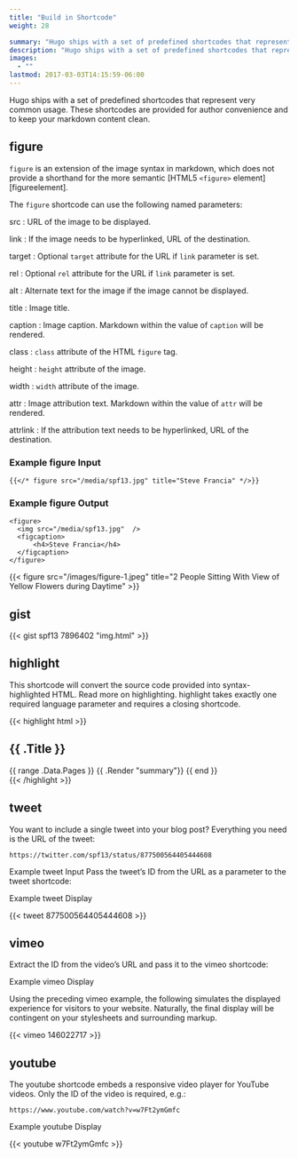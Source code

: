 ```yaml
---
title: "Build in Shortcode"
weight: 28

summary: "Hugo ships with a set of predefined shortcodes that represent very common usage."
description: "Hugo ships with a set of predefined shortcodes that represent very common usage."
images: 
  - ""
lastmod: 2017-03-03T14:15:59-06:00
---
```


Hugo ships with a set of predefined shortcodes that represent very common usage. These shortcodes are provided for author convenience and to keep your markdown content clean.

## figure

`figure` is an extension of the image syntax in markdown, which does not provide a shorthand for the more semantic [HTML5 `<figure>` element][figureelement].

The `figure` shortcode can use the following named parameters:

src
: URL of the image to be displayed.

link
: If the image needs to be hyperlinked, URL of the destination.

target
: Optional `target` attribute for the URL if `link` parameter is set.

rel
: Optional `rel` attribute for the URL if `link` parameter is set.

alt
: Alternate text for the image if the image cannot be displayed.

title
: Image title.

caption
: Image caption.  Markdown within the value of `caption` will be rendered.

class
: `class` attribute of the HTML `figure` tag.

height
: `height` attribute of the image.

width
: `width` attribute of the image.

attr
: Image attribution text. Markdown within the value of `attr` will be rendered.

attrlink
: If the attribution text needs to be hyperlinked, URL of the destination.

### Example figure Input



```
{{</* figure src="/media/spf13.jpg" title="Steve Francia" */>}}
```

### Example figure Output

```
<figure>
  <img src="/media/spf13.jpg"  />
  <figcaption>
      <h4>Steve Francia</h4>
  </figcaption>
</figure>
```

{{< figure src="/images/figure-1.jpeg" title="2 People Sitting With View of Yellow Flowers during Daytime" >}}

## gist

{{< gist spf13 7896402 "img.html" >}} 

## highlight

This shortcode will convert the source code provided into syntax-highlighted HTML. Read more on highlighting. highlight takes exactly one required language parameter and requires a closing shortcode.

{{< highlight html >}}
<section id="main">
  <div>
   <h1 id="title">{{ .Title }}</h1>
    {{ range .Data.Pages }}
        {{ .Render "summary"}}
    {{ end }}
  </div>
</section>
{{< /highlight >}}

## tweet

You want to include a single tweet into your blog post? Everything you need is the URL of the tweet:

```
https://twitter.com/spf13/status/877500564405444608
```
Example tweet Input 
Pass the tweet’s ID from the URL as a parameter to the tweet shortcode:

Example tweet Display

{{< tweet 877500564405444608 >}}

## vimeo

Extract the ID from the video’s URL and pass it to the vimeo shortcode:

Example vimeo Display 

Using the preceding vimeo example, the following simulates the displayed experience for visitors to your website. Naturally, the final display will be contingent on your stylesheets and surrounding markup.

{{< vimeo 146022717 >}}

## youtube

The youtube shortcode embeds a responsive video player for YouTube videos. Only the ID of the video is required, e.g.:

```
https://www.youtube.com/watch?v=w7Ft2ymGmfc
```

Example youtube Display 

{{< youtube w7Ft2ymGmfc >}}

 